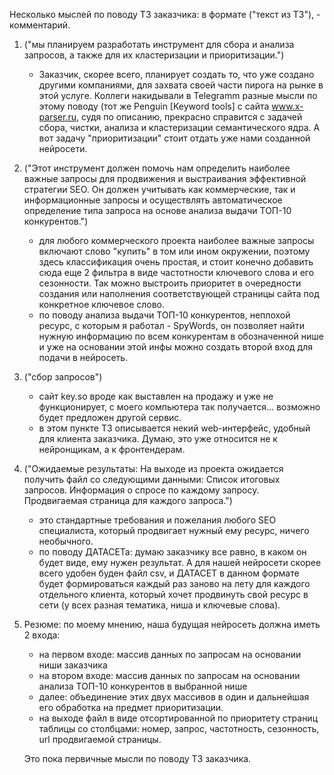 Несколько мыслей по поводу ТЗ заказчика: в формате ("текст из ТЗ"), - комментарий.
1. ("мы планируем разработать инструмент для сбора и анализа запросов, а также для их кластеризации и приоритизации.")
   - Заказчик, скорее всего, планирует создать то, что уже создано другими компаниями, для захвата своей части пирога на рынке в этой услуге. Коллеги накидывали в Telegramm разные мысли по этому поводу (тот же Penguin [Keyword tools] с сайта www.x-parser.ru, судя по описанию, прекрасно справится с задачей сбора, чистки, анализа и кластеризации семантического ядра. А вот задачу "приоритизации" стоит отдать уже нами созданной нейросети.

2. ("Этот инструмент должен помочь нам определить наиболее важные запросы для продвижения и выстраивания эффективной стратегии SEO. Он должен учитывать как коммерческие, так и информационные запросы и осуществлять автоматическое определение типа запроса на основе анализа выдачи ТОП-10 конкурентов.")
   - для любого коммерческого проекта наиболее важные запросы включают слово "купить" в том или ином окружении, поэтому здесь классификация очень простая, и стоит конечно добавить сюда еще 2 фильтра в виде частотности ключевого слова и его сезонности. Так можно выстроить приоритет в очередности создания или наполнения соответствующей страницы сайта под конкретное ключевое слово.
   - по поводу анализа выдачи ТОП-10 конкурентов, неплохой ресурс, с которым я работал - SpyWords, он позволяет найти нужную информацию по всем конкурентам в обозначенной нише и уже на основании этой инфы можно создать второй вход для подачи в нейросеть.
  
3. ("сбор запросов")
   - сайт key.so вроде как выставлен на продажу и уже не функционирует, с моего компьютера так получается... возможно будет предложен другой сервис.
   - в этом пункте ТЗ описывается некий web-интерфейс, удобный для клиента заказчика. Думаю, это уже относится не к нейронщикам, а к фронтендерам.

4. ("Ожидаемые результаты:
На выходе из проекта ожидается получить файл со следующими данными:
Список итоговых запросов.
Информация о спросе по каждому запросу.
Продвигаемая страница для каждого запроса.")
   - это стандартные требования и пожелания любого SEO специалиста, который продвигает нужный ему ресурс, ничего необычного.
   - по поводу ДАТАСЕТа: думаю заказчику все равно, в каком он будет виде, ему нужен результат. А для нашей нейросети скорее всего удобен буден файл csv, и ДАТАСЕТ в данном формате будет формироваться каждый раз заново на лету для каждого отдельного клиента, который хочет продвинуть свой ресурс в сети (у всех разная тематика, ниша и ключевые слова).
  
5. Резюме: по моему мнению, наша будущая нейросеть должна иметь 2 входа:
   - на первом входе: массив данных по запросам на основании ниши заказчика
   - на втором входе: массив данных по запросам на основании анализа ТОП-10 конкурентов в выбранной нише
   - далее: объединение этих двух массивов в один и дальнейшая его обработка на предмет приоритизации.
   - на выходе файл в виде отсортированной по приоритету страниц таблицы со столбцами: номер, запрос, частотность, сезонность, url продвигаемой страницы.

   Это пока первичные мысли по поводу ТЗ заказчика.

